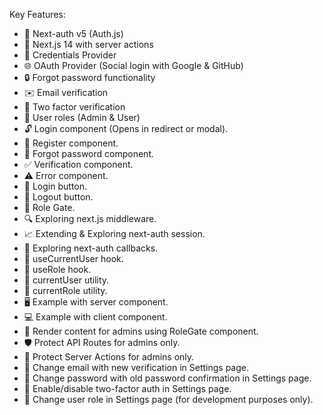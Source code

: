 Key Features:

- 🔐 Next-auth v5 (Auth.js)
- 🚀 Next.js 14 with server actions
- 🔑 Credentials Provider
- 🌐 OAuth Provider (Social login with Google & GitHub)
- 🔒 Forgot password functionality
- ✉️ Email verification
- 📱 Two factor verification
- 👥 User roles (Admin & User)
- 🔓 Login component (Opens in redirect or modal).
- 📝 Register component.
- 🤔 Forgot password component.
- ✅ Verification component.
- ⚠️ Error component.
- 🔘 Login button.
- 🚪 Logout button.
- 🚧 Role Gate.
- 🔍 Exploring next.js middleware.
- 📈 Extending & Exploring next-auth session.
- 🔄 Exploring next-auth callbacks.
- 👤 useCurrentUser hook.
- 🛂 useRole hook.
- 🧑 currentUser utility.
- 👮 currentRole utility.
- 🖥️ Example with server component.
- 💻 Example with client component.
- 👑 Render content for admins using RoleGate component.
- 🛡️ Protect API Routes for admins only.
- 🔐 Protect Server Actions for admins only.
- 📧 Change email with new verification in Settings page.
- 🔑 Change password with old password confirmation in Settings page.
- 🔔 Enable/disable two-factor auth in Settings page.
- 🔄 Change user role in Settings page (for development purposes only).
